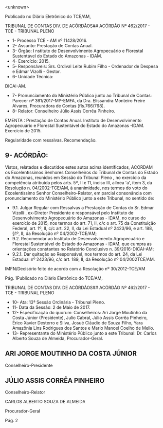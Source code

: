 &lt;unknown&gt;

Publicado  no  Diário Eletrônico do TCE/AM,

TRIBUNAL DE CONTAS DIV. DE  ACÓRDÃOS## ACÓRDÃO Nº 462/2017 - TCE - TRIBUNAL PLENO

- 1- Processo TCE - AM nº 11428/2016.
- 2- Assunto: Prestação de Contas Anual.
- 3- Órgão: I nstituto  de  Desenvolvimento Agropecuário e Florestal Sustentável do Estado do Amazonas - IDAM.
- 4- Exercício: 2015.
- 5- Responsáveis: Srs. Ordival Leite Rubim Filho - Ordenador de Despesa e Edmar Vizolli - Gestor.
- 6- Unidade Técnica:

DICAI-AM.

- 7- Pronunciamento  do Ministério  Público  junto  ao Tribunal  de Contas: Parecer  nº 361/2017-MP-EMFA,  da  Dra.  Elissandra  Monteiro  Freire  Alvares,  Procuradora  de Contas (fls.766/768).
- 8- Relator: Conselheiro Júlio Assis Corrêa Pinheiro.

EMENTA :  Prestação  de  Contas  Anual.  Instituto  de Desenvolvimento Agropecuário e Florestal Sustentável do Estado do Amazonas -IDAM. Exercício de 2015.

Regularidade com ressalvas. Recomendação.

## 9- ACÓRDÃO:

Vistos, relatados e discutidos estes autos acima identificados, ACORDAM os Excelentíssimos Senhores Conselheiros do Tribunal de Contas do Estado do Amazonas, reunidos em Sessão do Tribunal Pleno , no exercício da competência atribuída pelos arts. 5º, II e 11, inciso III, alínea 'a', item 3, da Resolução n. 04/2002-TCE/AM, à unanimidade, nos termos do voto do Excelentíssimo Senhor Conselheiro-Relator, em parcial consonância com pronunciamento do Ministério Público junto a este Tribunal, no sentido de:

- 9.1. Julgar  Regular  com  Ressalvas a  Prestação  de  Contas  do Sr. Edmar Vizolli , ex-Diretor Presidente e responsável pelo Instituto de Desenvolvimento  Agropecuário  do  Amazonas  -  IDAM,  no  curso  do exercício de 2015, nos termos do art. 71, II, c/c o art. 75 da Constituição Federal, art. 1º,  II,  c/c  art.  22,  II,  da  Lei  Estadual  nº  2423/96,  e  art.  188, §1º, II, da Resolução nº 04/2002-TCE/AM;
- 9.2. Recomendar ao  Instituto  de  Desenvolvimento  Agropecuário  e  Florestal Sustentável do Estado do Amazonas - IDAM, que cumpra as orientações constantes no Relatório Conclusivo n. 39/2016-DICAI-AM;
- 9.2.1. Dar  quitação  ao  Responsável,  nos  termos  do  art.  24,  da  Lei Estadual  nº  2423/96,  c/c  art.  189,  II,  da  Resolução  nº  04/2002TCE/AM.

IMFN/Decisório feito de acordo com a Resolução nº 30/2012-TCE/AM

Pág. 1Publicado  no  Diário Eletrônico do TCE/AM,

TRIBUNAL DE CONTAS DIV. DE  ACÓRDÃOS## ACÓRDÃO Nº 462/2017 - TCE - TRIBUNAL PLENO

- 10-  Ata: 13ª Sessão Ordinária - Tribunal Pleno.
- 11-  Data da Sessão: 2 de Maio de 2017.
- 12-  Especificação  do  quorum: Conselheiros: Ari Jorge  Moutinho  da  Costa  Júnior (Presidente), Julio Cabral,  Júlio Assis Corrêa Pinheiro, Érico Xavier Desterro e Silva, Josué  Cláudio  de  Souza  Filho,  Yara  Amazônia  Lins  Rodrigues  dos  Santos  e  Mario Manoel Coelho de Mello.
- 13-  Representante  do  Ministério  Público  junto  a  este Tribunal: Dr. Carlos  Alberto Souza de Almeida, Procurador-Geral.

## ARI JORGE MOUTINHO DA COSTA JÚNIOR

Conselheiro-Presidente

## JÚLIO ASSIS CORRÊA PINHEIRO

Conselheiro-Relator

CARLOS ALBERTO SOUZA DE ALMEIDA

Procurador-Geral

Pág. 2